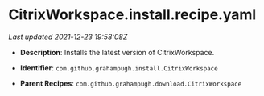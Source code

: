 # CitrixWorkspace.install.recipe.yaml

_Last updated 2021-12-23 19:58:08Z_

- **Description**: Installs the latest version of CitrixWorkspace.

- **Identifier**: `com.github.grahampugh.install.CitrixWorkspace`

- **Parent Recipes**: `com.github.grahampugh.download.CitrixWorkspace`